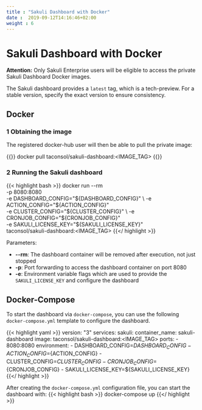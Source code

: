 ```yaml
---
title : "Sakuli Dashboard with Docker"
date :  2019-09-12T14:16:46+02:00
weight : 6
---
```


# Sakuli Dashboard with Docker

**Attention:** Only Sakuli Enterprise users will be eligible to access the private Sakuli Dashboard Docker images.

The Sakuli dashboard provides a `latest` tag, which is a tech-preview.
For a stable version, specify the exact version to ensure consistency.

## Docker

### 1 Obtaining the image

The registered docker-hub user will then be able to pull the private image:

{{<highlight bash>}}
docker pull taconsol/sakuli-dashboard:<IMAGE_TAG>
{{</highlight>}}

### 2 Running the Sakuli dashboard

{{< highlight bash >}}
docker run --rm \
 -p 8080:8080 \
 -e DASHBOARD_CONFIG="${DASHBOARD_CONFIG}" \
 -e ACTION_CONFIG="${ACTION_CONFIG}" \
 -e CLUSTER_CONFIG="${CLUSTER_CONFIG}" \
 -e CRONJOB_CONFIG="${CRONJOB_CONFIG}" \
 -e SAKULI_LICENSE_KEY="${SAKULI_LICENSE_KEY}" \
 taconsol/sakuli-dashboard:<IMAGE_TAG>
{{</ highlight >}}

Parameters:

- **\-\-rm**: The dashboard container will be removed after execution, not just stopped
- **-p**: Port forwarding to access the dashboard container on port 8080
- **-e**: Environment variable flags which are used to provide the `SAKULI_LICENSE_KEY` and configure the dashboard

## Docker-Compose

To start the dashboard via `docker-compose`, you can use the following `docker-compose.yml` template to configure the
dashboard.  

{{< highlight yaml >}}
version: "3"
services:
    sakuli:
        container_name: sakuli-dashboard
        image: taconsol/sakuli-dashboard:<IMAGE_TAG>
        ports:
            - 8080:8080
        environment:
            - DASHBOARD_CONFIG=${DASHBOARD_CONFIG}
            - ACTION_CONFIG=${ACTION_CONFIG}
            - CLUSTER_CONFIG=${CLUSTER_CONFIG}
            - CRONJOB_CONFIG=${CRONJOB_CONFIG}
            - SAKULI_LICENSE_KEY=${SAKULI_LICENSE_KEY}
{{</ highlight >}}

After creating the `docker-compose.yml` configuration file, you can start the dashboard with:
{{< highlight bash >}}
docker-compose up
{{</ highlight >}}
